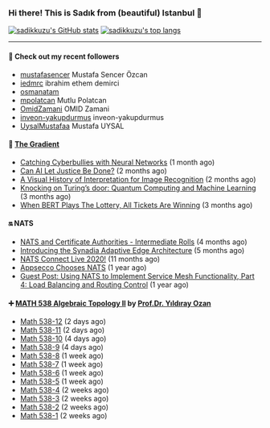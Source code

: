 ### Hi there! This is Sadık from (beautiful) Istanbul 👋

[![sadikkuzu's GitHub stats](https://github-readme-stats.vercel.app/api?username=sadikkuzu&show_icons=true&theme=dark&hide=stars&hide_title=true)](https://github.com/sadikkuzu)
[![sadikkuzu's top langs](https://github-readme-stats.vercel.app/api/top-langs/?username=sadikkuzu&langs_count=6&layout=compact&theme=dark&hide_title=true)](https://github.com/sadikkuzu)

---

#### 🔭 Check out my recent followers

- [mustafasencer](https://github.com/mustafasencer) Mustafa Sencer Özcan
- [iedmrc](https://github.com/iedmrc) ibrahim ethem demirci
- [osmanatam](https://github.com/osmanatam) 
- [mpolatcan](https://github.com/mpolatcan) Mutlu Polatcan
- [OmidZamani](https://github.com/OmidZamani) OMID Zamani
- [inveon-yakupdurmus](https://github.com/inveon-yakupdurmus) inveon-yakupdurmus
- [UysalMustafaa](https://github.com/UysalMustafaa) Mustafa UYSAL


#### 🔻 [The Gradient](https://thegradient.pub)

- [Catching Cyberbullies with Neural Networks](https://thegradient.pub/catching-cyberbullies-with-neural-networks/) (1 month ago)
- [Can AI Let Justice Be Done?](https://thegradient.pub/robot-judges/) (2 months ago)
- [A Visual History of Interpretation for Image Recognition](https://thegradient.pub/a-visual-history-of-interpretation-for-image-recognition/) (2 months ago)
- [Knocking on Turing’s door: Quantum Computing and Machine Learning](https://thegradient.pub/knocking-on-turings-door-quantum-computing-and-machine-learning/) (3 months ago)
- [When BERT Plays The Lottery, All Tickets Are Winning](https://thegradient.pub/when-bert-plays-the-lottery-all-tickets-are-winning/) (3 months ago)


#### 🔛 NATS

- [NATS and Certificate Authorities - Intermediate Rolls](https://nats.io/blog/nats-blogpost-ca/) (4 months ago)
- [Introducing the Synadia Adaptive Edge Architecture](https://nats.io/blog/synadia-adaptive-edge/) (5 months ago)
- [NATS Connect Live 2020!](https://nats.io/blog/nats-connect-live-2020/) (11 months ago)
- [Appsecco Chooses NATS](https://nats.io/blog/appsecco-chooses-nats/) (1 year ago)
- [Guest Post: Using NATS to Implement Service Mesh Functionality, Part 4: Load Balancing and Routing Control](https://nats.io/blog/nats-to-implement-service-mesh-functionality-part3-metrics/) (1 year ago)


#### ➕ [MATH 538 Algebraic Topology II](https://www.youtube.com/playlist?list=PLBMmiR8tC9UmP3YhW1R2tNSqTCpq-kaDh) by [Prof.Dr. Yıldıray Ozan](http://users.metu.edu.tr/ozan/indexEng.html)

- [Math 538-12](https://www.youtube.com/watch?v=Fr7bi_ErYOg) (2 days ago)
- [Math 538-11](https://www.youtube.com/watch?v=YkpWe1fjOX8) (2 days ago)
- [Math 538-10](https://www.youtube.com/watch?v=6uHBO7i_Rac) (4 days ago)
- [Math 538-9](https://www.youtube.com/watch?v=ufL4DoyVKg4) (4 days ago)
- [Math 538-8](https://www.youtube.com/watch?v=e5yO7Dh6e70) (1 week ago)
- [Math 538-7](https://www.youtube.com/watch?v=4H4QaPwjb7o) (1 week ago)
- [Math 538-6](https://www.youtube.com/watch?v=zQ--uRnYu7o) (1 week ago)
- [Math 538-5](https://www.youtube.com/watch?v=S4e5jGol5Nk) (1 week ago)
- [Math 538-4](https://www.youtube.com/watch?v=IhmA_gXjPVc) (2 weeks ago)
- [Math 538-3](https://www.youtube.com/watch?v=ouhicmNal20) (2 weeks ago)
- [Math 538-2](https://www.youtube.com/watch?v=xqBTFQDlWQE) (2 weeks ago)
- [Math 538-1](https://www.youtube.com/watch?v=pUcb8QkYp7E) (2 weeks ago)



